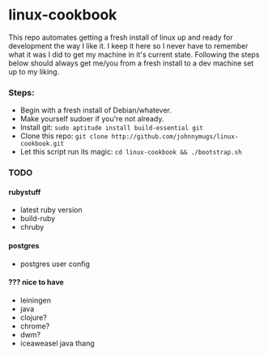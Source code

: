 linux-cookbook
==============

This repo automates getting a fresh install of linux up and ready for
development the way I like it. I keep it here so I never have to remember what
it was I did to get my machine in it's current state. Following the steps below
should always get me/you from a fresh install to a dev machine set up to my
liking.

### Steps:

- Begin with a fresh install of Debian/whatever.
- Make yourself sudoer if you're not already.
- Install git: `sudo aptitude install build-essential git`
- Clone this repo: `git clone http://github.com/johnnymugs/linux-cookbook.git`
- Let this script run its magic: `cd linux-cookbook && ./bootstrap.sh`

### TODO

#### rubystuff
- latest ruby version
- build-ruby
- chruby

#### postgres
- postgres user config

#### ??? nice to have
- leiningen
- java
- clojure?
- chrome?
- dwm?
- iceaweasel java thang